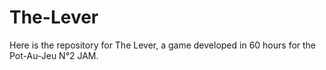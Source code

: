 # The-Lever
Here is the repository for The Lever, a game developed in 60 hours for the Pot-Au-Jeu N°2 JAM.
